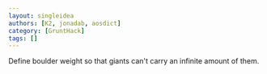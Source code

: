 ```yaml
---
layout: singleidea
authors: [K2, jonadab, aosdict]
category: [GruntHack]
tags: []
---
```

Define boulder weight so that giants can't carry an infinite amount of them.
